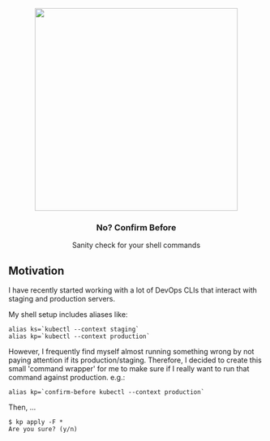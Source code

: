 <p align="center">
  <img src="https://memecrunch.com/meme/5RNOG/are-you-sure/image.jpg?w=552&c=1" width="400">
  <h3 align="center">No? Confirm Before</h3>
  <p align="center">Sanity check for your shell commands<p>
</p>

## Motivation

I have recently started working with a lot of DevOps CLIs that interact with staging and production servers.

My shell setup includes aliases like:

```
alias ks=`kubectl --context staging`
alias kp=`kubectl --context production`
```

However, I frequently find myself almost running something wrong by not paying attention if its production/staging. Therefore, I decided to create this small 'command wrapper' for me to make sure if I really want to run that command against production. e.g.:

```
alias kp=`confirm-before kubectl --context production`
```

Then, ...

```
$ kp apply -F *
Are you sure? (y/n)
```
